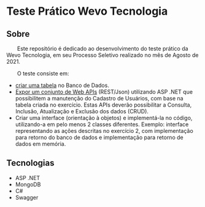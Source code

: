 # Teste Prático Wevo Tecnologia
## Sobre
&emsp;&emsp;Este repositório é dedicado ao desenvolvimento do teste prático da Wevo Tecnologia, em seu Processo Seletivo realizado no mês de Agosto de 2021.

&emsp;&emsp;O teste consiste em:
- [criar uma tabela](https://github.com/edsondearaujo/TestePraticoWevoEdsonSoares/blob/master/assets/DBwevo.png) no Banco de Dados.
- [Expor um conjunto de Web APIs](https://github.com/edsondearaujo/TestePraticoWevoEdsonSoares/blob/master/assets/swagger_func.png) (REST/Json) utilizando ASP .NET que possibilitem a
manutenção do Cadastro de Usuários, com base na tabela criada no exercício. Estas APIs
deverão possibilitar a Consulta, Inclusão, Atualização e Exclusão dos dados (CRUD).
- Criar uma interface (orientação à objetos) e implementá-la no código, utilizando-a em pelo
menos 2 classes diferentes. Exemplo: interface representando as ações descritas no
exercício 2, com implementação para retorno do banco de dados e implementação para
retorno de dados em memória.

## Tecnologias

- ASP .NET
- MongoDB
- C#
- Swagger



